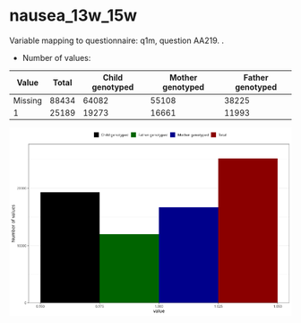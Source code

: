# nausea_13w_15w
Variable mapping to questionnaire: q1m, question AA219.
.
- Number of values:

| Value | Total | Child genotyped | Mother genotyped | Father genotyped |
| ----- | ----- | --------------- | ---------------- | ---------------- |
| Missing | 88434 | 64082 | 55108 | 38225 |
| 1 | 25189 | 19273 | 16661 |11993 |



![](nausea_13w_15w_n.png)



